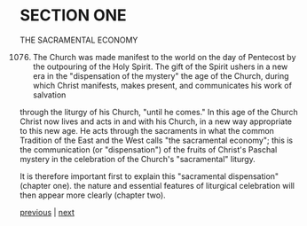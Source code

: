 # SECTION ONE

THE SACRAMENTAL ECONOMY

1076. The Church was made manifest to the world on the day of Pentecost by the outpouring of the Holy Spirit. The gift of the Spirit ushers in a new era in the "dispensation of the mystery" the age of the Church, during which Christ manifests, makes present, and communicates his work of salvation

through the liturgy of his Church, "until he comes." In this age of the Church Christ now lives and acts in and with his Church, in a new way appropriate to this new age. He acts through the sacraments in what the common Tradition of the East and the West calls "the sacramental economy"; this is the communication (or "dispensation") of the fruits of Christ's Paschal mystery in the celebration of the Church's "sacramental" liturgy.

It is therefore important first to explain this "sacramental dispensation" (chapter one). the nature and essential features of liturgical celebration will then appear more clearly (chapter two).

[previous](https://github.com/Tenari/non-fiction/blob/master/catechism/__P2T.md) | [next](https://github.com/Tenari/non-fiction/blob/master/catechism/__P2V.md)